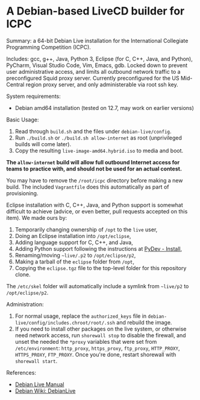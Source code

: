 # A Debian-based LiveCD builder for ICPC

Summary:
a 64-bit Debian Live installation for the International Collegiate Programming Competition (ICPC).

Includes: gcc, g++, Java, Python 3, Eclipse (for C, C++, Java, and Python), PyCharm, Visual Studio Code, Vim, Emacs, gdb.
Locked down to prevent user administrative access, and limits all outbound network traffic to a preconfigured Squid proxy server.
Currently preconfigured for the US Mid-Central region proxy server, and only administerable via root ssh key.

System requirements:

- Debian amd64 installation (tested on 12.7, may work on earlier versions)

Basic Usage:

1. Read through `build.sh` and the files under `debian-live/config`.
2. Run `./build.sh` or `./build.sh allow-internet` as root (unprivileged builds will come later).
3. Copy the resulting `live-image-amd64.hybrid.iso` to media and boot.

**The `allow-internet` build will allow full outbound Internet access for teams to practice with, and should not be used for an actual contest.**

You may have to remove the `/root/icpc` directory before making a new build. The included `Vagrantfile` does this automatically as part of provisioning.

Eclipse installation with C, C++, Java, and Python support is somewhat difficult to achieve (advice, or even better, pull requests accepted on this item). We made ours by:

1. Temporarily changing ownership of `/opt` to the `live` user,
2. Doing an Eclipse installation into `/opt/eclipse`,
3. Adding language support for C, C++, and Java,
4. Adding Python support following the instructions at [PyDev - Install](https://www.pydev.org/manual_101_install.html),
5. Renaming/moving `~live/.p2` to `/opt/eclipse/p2`,
6. Making a tarball of the `eclipse` folder from `/opt`,
7. Copying the `eclipse.tgz` file to the top-level folder for this repository clone.

The `/etc/skel` folder will automatically include a symlink from `~live/p2` to `/opt/eclipse/p2`.

Administration:

1. For normal usage, replace the `authorized_keys` file in `debian-live/config/includes.chroot/root/.ssh` and rebuild the image.
2. If you need to install other packages on the live system, or otherwise need network access, run `shorewall stop` to disable the firewall, and unset the needed the `*proxy` variables that were set from `/etc/environment`: `http_proxy`, `https_proxy`, `ftp_proxy`, `HTTP_PROXY`, `HTTPS_PROXY`, `FTP_PROXY`. Once you're done, restart shorewall with `shorewall start`.

References:

- [Debian Live Manual](https://live-team.pages.debian.net/live-manual/)
- [Debian Wiki: DebianLive](https://wiki.debian.org/DebianLive)
